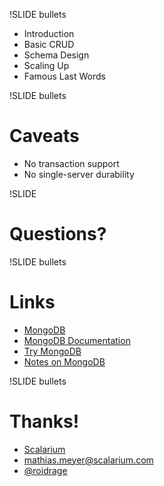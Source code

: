 !SLIDE bullets

<ul>
<li>Introduction</li>
<li>Basic CRUD</li>
<li>Schema Design</li>
<li>Scaling Up</li>
<li><span class="current">Famous Last Words</span></li>
</ul>

!SLIDE bullets

# Caveats #

* No transaction support
* No single-server durability

!SLIDE

# Questions? #

!SLIDE bullets

# Links #

* [MongoDB](http://www.mongodb.org)
* [MongoDB Documentation](http://www.mongodb.org/display/DOCS/Home)
* [Try MongoDB](http://try.mongodb.org)
* [Notes on MongoDB](http://www.paperplanes.de/2010/2/25/notes_on_mongodb.html)

!SLIDE bullets

# Thanks! #

* [Scalarium](http://scalarium.com)
* <mathias.meyer@scalarium.com>
* [@roidrage](http://twitter.com/roidrage)
